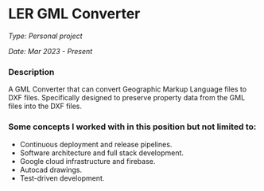 # LER GML Converter

*Type: Personal project*

*Date: Mar 2023 - Present*

### Description

A GML Converter that can convert Geographic Markup
Language files to DXF files. Specifically designed to
preserve property data from the GML files into the
DXF files.

### Some concepts I worked with in this position but not limited to:

* Continuous deployment and release pipelines.
* Software architecture and full stack development.
* Google cloud infrastructure and firebase.
* Autocad drawings.
* Test-driven development.
